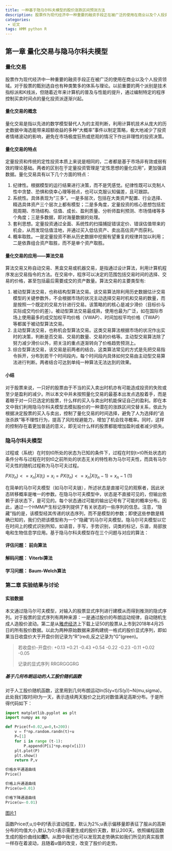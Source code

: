 ```yaml
---
title: 一种基于隐马尔科夫模型的股价涨跌区间预测方法
description: 股票作为现代经济中一种重要的融资手段正在被广泛的使用在商业以及个人投资领域。对于股票的甄别选自也有种类繁多的体系与理论。以前重要的两个派别是技术指标派和K线派，但随着近年来计算机的普及与性能的提升，通过编制特定的程序控制买卖时间点的量化交易派逐渐兴起。本文将以隐马尔科夫模型为判别模型，考察其在应用与股票投资上的适合性。
categories:
 - 论文
tags: HMM python R 
---
```


## 第一章 量化交易与隐马尔科夫模型

### 量化交易

股票作为现代经济中一种重要的融资手段正在被广泛的使用在商业以及个人投资领域。对于股票的甄别选自也有种类繁多的体系与理论。以前重要的两个派别是技术指标派和K线派，但随着近年来计算机的普及与性能的提升，通过编制特定的程序控制买卖时间点的量化投资派逐渐兴起。

#### 量化交易的概念

量化交易是指以先进的数学模型替代人为的主观判断，利用计算机技术从庞大的历史数据中海选能带来超额收益的多种“大概率”事件以制定策略，极大地减少了投资者情绪波动的影响，避免在市场极度狂热或悲观的情况下作出非理性的投资决策。

#### 量化交易的特点

定量投资和传统的定性投资本质上来说是相同的，二者都是基于市场非有效或弱有效的理论基础。两者的区别在于定量投资管理是“定性思想的量化应用”，更加强调数据。量化交易具有以下几个方面的特点：

1. 纪律性。根据模型的运行结果进行决策，而不是凭感觉。纪律性既可以克制人性中贪婪、恐惧和侥幸心理等弱点，也可以克服认知偏差，且可跟踪。
2. 系统性。具体表现为“三多”。一是多层次，包括在大类资产配置、行业选择、精选具体资产三个层次上都有模型；二是多角度，定量投资的核心思想包括宏观周期、市场结构、估值、成长、盈利质量、分析师盈利预测、市场情绪等多个角度；三是多数据，即对海量数据的处理。
3. 套利思想。定量投资通过全面、系统性的扫描捕捉错误定价、错误估值带来的机会，从而发现估值洼地，并通过买入低估资产、卖出高估资产而获利。
4. 概率取胜。一是定量投资不断从历史数据中挖掘有望重复的规律并加以利用；二是依靠组合资产取胜，而不是单个资产取胜。

#### 量化交易的应用——算法交易

算法交易又称自动交易、黑盒交易或机器交易，是指通过设计算法，利用计算机程序发出交易指令的方法。在交易中，程序可以决定的范围包括交易时间的选择、交易的价格，甚至包括最后需要成交的资产数量。算法交易的主要类型有: 

1. 被动型算法交易，也称结构型算法交易。该交易算法除利用历史数据估计交易模型的关键参数外，不会根据市场的状况主动选择交易时机和交易的数量，而是按照一个既定的交易方针进行交易。该策略的的核心是减少滑价（目标价与实际成交均价的差）。被动型算法交易最成熟，使用也最为广泛，如在国际市场上使用最多的成交加权平均价格（VWAP）、时间加权平均价格（TWAP）等都属于被动型算法交易。
2. 主动型算法交易，也称机会型算法交易。这类交易算法根据市场的状况作出实时的决策，判断是否交易、交易的数量、交易的价格等。主动型交易算法除了努力减少滑价以外，把关注的重点逐渐转向了价格趋势预测上。
3. 综合型算法交易，该交易是前两者的结合。这类算法常见的方式是先把交易指令拆开，分布到若干个时间段内，每个时间段内具体如何交易由主动型交易算法进行判断。两者结合可达到单纯一种算法无法达到的效果。

#### 小结
对于股票来说，一只好的股票由于不当的买入卖出时机亦有可能造成投资的失败或至少是盈利的减少。所以本文中并未按照量化交易的最基本出发点选股着手，而是着眼于对一只已选定的股票，什么样的买入与卖出时机能保证自己的盈利。即在本文中我们利用隐马尔科夫模型去模拟股价的一种潜在的涨跌区间交替关系，依此为根据决定股票的买入与卖出，控制了量化交易的时间选择，避免了人为选择的“追涨杀跌”等不理性行为，提高了风险规避能力，增加了机会找寻概率。同时，这样的控制存在着更加普适的意义，即无论什么样的股票都能增加盈利或者减少损失。

### 隐马尔科夫模型
过程或（系统）在时刻t0所处的状态为已知的条件下，过程在时刻t>t0所处状态的条件分布与过程在时刻t0之前所处的状态无关的特性称为马尔可夫性，而具有马尔可夫性的随机过程称为马尔可夫过程。

$P{X(t_n)<=x_n|X(t_i)=x_i}=P{X(t_n)<=x_n|X(t_n-1)=x_n-1}$ (1)

在简单的马尔可夫模型（如马尔可夫链），所述状态是直接可见的观察者，因此状态转移概率是唯一的参数。在隐马尔可夫模型中，状态是不直接可见的，但输出依赖于该状态下，是可见的。每个状态通过可能的输出记号有了可能的概率分布。因此，通过一个HMM产生标记序列提供了有关状态的一些序列的信息。注意，“隐藏”指的是，该模型经其传递的状态序列，而不是模型的参数；即使这些参数是精确已知的，我们仍把该模型称为一个“隐藏”的马尔可夫模型。隐马尔可夫模型以它在时间上的模式识别所知，如语音，手写，手势识别，词类的标记，乐谱，局部放电和生物信息学应用。基于隐马尔科夫模型存在三个问题与对应的算法：
#### 评估问题： 前向算法
#### 解码问题： Viterbi算法
#### 学习问题： Baum-Welch算法

### 第二章 实验结果与讨论

#### 实验数据
本文通过隐马尔可夫模型，对输入的股票显式序列进行建模从而得到推测的隐式序列。对于股票的显式序列有两种来源：一是通过股价的布朗运动规律，自动随机生成人造股价波动。第二是从[雅虎经济](https://www.yahoo.com)上下载上证50的股票从上市到2018年4月25日的所有股价数据。以此为两种原始数据来源构建统一格式的股价显式序列，即如果当日收盘价大于开盘价则记录为“R”(red),反之记录为“G”(green)。

> 若收盘价-开盘价: +0.13 +0.21 -0.43 +0.54 -0.22 -0.23 -0.11 +0.02 -0.05
> 
> 记录的显式序列 RRGRGGGRG

##### 基于几何布朗运动的人工股价随机函数
对于人工股价随机函数，这里用到几何布朗运动ln(S(y+t)/S(y))~N(mu,sigma)，此处我们取时间t为一天，表示连续两天股价之比的对数值满足高斯分布。于是所得代码如下：

```python
import matplotlib.pyplot as plt
import numpy as np

def Price(f=0.02,u=0,t=200):
    v = f*np.random.randn(t)+u
    P=[1]
    for i in range (t-1):
        P.append(P[i]*np.exp(v[i]))
    plt.plot(P)
    plt.show()
    return P,v

价格水平通道曲线
Price()

价格上升通道曲线
Price(u=0.01)

价格下降通道曲线
Price(u=-0.01)

```

[图片1](source/HMM/Price.png)

函数Price(f,u,t)中的f表示波动程度，默认为2%;u表示偏移量即表征了服从的高斯分布的均值大小,默认为0;t表示需要生成的股价天数，默认200天。依照编程函数生成的股价曲线如**图1**，从图中我们也可以发现其走势确实如我们所见的真实股票一样存在着波动，且随着u值的改变，改变了股价的走势。
